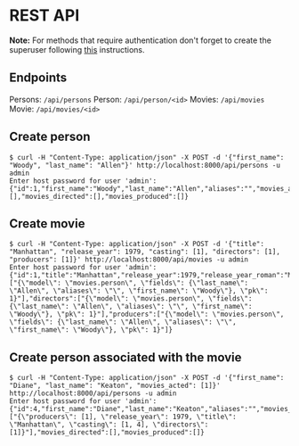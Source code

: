 # REST API

**Note:** For methods that require authentication don't forget to create the superuser following [this](Installation.md#create-an-admin-user) instructions.

## Endpoints
Persons: `/api/persons`
Person: `/api/person/<id>`
Movies: `/api/movies`
Movie: `/api/movies/<id>`


## Create person
```
$ curl -H "Content-Type: application/json" -X POST -d '{"first_name": "Woody", "last_name": "Allen"}' http://localhost:8000/api/persons -u admin
Enter host password for user 'admin':
{"id":1,"first_name":"Woody","last_name":"Allen","aliases":"","movies_acted":[],"movies_directed":[],"movies_produced":[]}
```

## Create movie
```
$ curl -H "Content-Type: application/json" -X POST -d '{"title": "Manhattan", "release_year": 1979, "casting": [1], "directors": [1], "producers": [1]}' http://localhost:8000/api/movies -u admin
Enter host password for user 'admin':
{"id":1,"title":"Manhattan","release_year":1979,"release_year_roman":"MCMLXXIX","casting":["{\"model\": \"movies.person\", \"fields\": {\"last_name\": \"Allen\", \"aliases\": \"\", \"first_name\": \"Woody\"}, \"pk\": 1}"],"directors":["{\"model\": \"movies.person\", \"fields\": {\"last_name\": \"Allen\", \"aliases\": \"\", \"first_name\": \"Woody\"}, \"pk\": 1}"],"producers":["{\"model\": \"movies.person\", \"fields\": {\"last_name\": \"Allen\", \"aliases\": \"\", \"first_name\": \"Woody\"}, \"pk\": 1}"]}
```

## Create person associated with the movie
```
$ curl -H "Content-Type: application/json" -X POST -d '{"first_name": "Diane", "last_name": "Keaton", "movies_acted": [1]}' http://localhost:8000/api/persons -u admin
Enter host password for user 'admin':
{"id":4,"first_name":"Diane","last_name":"Keaton","aliases":"","movies_acted":["{\"producers\": [1], \"release_year\": 1979, \"title\": \"Manhattan\", \"casting\": [1, 4], \"directors\": [1]}"],"movies_directed":[],"movies_produced":[]}
```
